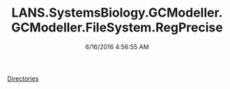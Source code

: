 ﻿---
title: LANS.SystemsBiology.GCModeller.GCModeller.FileSystem.RegPrecise
date: 6/16/2016 4:56:55 AM
---

[Directories](T-LANS.SystemsBiology.GCModeller.GCModeller.FileSystem.RegPrecise.Directories.html)
